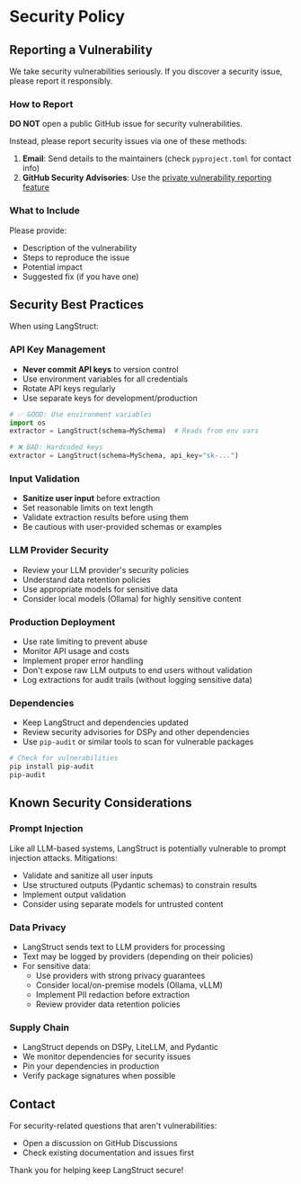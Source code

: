 # Security Policy

## Reporting a Vulnerability

We take security vulnerabilities seriously. If you discover a security issue, please report it responsibly.

### How to Report

**DO NOT** open a public GitHub issue for security vulnerabilities.

Instead, please report security issues via one of these methods:

1. **Email**: Send details to the maintainers (check `pyproject.toml` for contact info)
2. **GitHub Security Advisories**: Use the [private vulnerability reporting feature](https://github.com/langstruct-ai/langstruct/security/advisories/new)

### What to Include

Please provide:

- Description of the vulnerability
- Steps to reproduce the issue
- Potential impact
- Suggested fix (if you have one)

## Security Best Practices

When using LangStruct:

### API Key Management

- **Never commit API keys** to version control
- Use environment variables for all credentials
- Rotate API keys regularly
- Use separate keys for development/production

```python
# ✅ GOOD: Use environment variables
import os
extractor = LangStruct(schema=MySchema)  # Reads from env vars

# ❌ BAD: Hardcoded keys
extractor = LangStruct(schema=MySchema, api_key="sk-...")
```

### Input Validation

- **Sanitize user input** before extraction
- Set reasonable limits on text length
- Validate extraction results before using them
- Be cautious with user-provided schemas or examples

### LLM Provider Security

- Review your LLM provider's security policies
- Understand data retention policies
- Use appropriate models for sensitive data
- Consider local models (Ollama) for highly sensitive content

### Production Deployment

- Use rate limiting to prevent abuse
- Monitor API usage and costs
- Implement proper error handling
- Don't expose raw LLM outputs to end users without validation
- Log extractions for audit trails (without logging sensitive data)

### Dependencies

- Keep LangStruct and dependencies updated
- Review security advisories for DSPy and other dependencies
- Use `pip-audit` or similar tools to scan for vulnerable packages

```bash
# Check for vulnerabilities
pip install pip-audit
pip-audit
```

## Known Security Considerations

### Prompt Injection

Like all LLM-based systems, LangStruct is potentially vulnerable to prompt injection attacks. Mitigations:

- Validate and sanitize all user inputs
- Use structured outputs (Pydantic schemas) to constrain results
- Implement output validation
- Consider using separate models for untrusted content

### Data Privacy

- LangStruct sends text to LLM providers for processing
- Text may be logged by providers (depending on their policies)
- For sensitive data:
  - Use providers with strong privacy guarantees
  - Consider local/on-premise models (Ollama, vLLM)
  - Implement PII redaction before extraction
  - Review provider data retention policies

### Supply Chain

- LangStruct depends on DSPy, LiteLLM, and Pydantic
- We monitor dependencies for security issues
- Pin your dependencies in production
- Verify package signatures when possible

## Contact

For security-related questions that aren't vulnerabilities:

- Open a discussion on GitHub Discussions
- Check existing documentation and issues first

Thank you for helping keep LangStruct secure!
